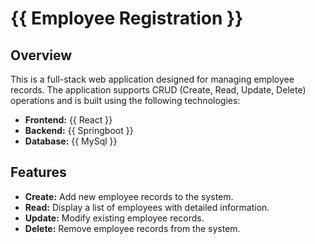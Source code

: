 # {{ Employee Registration }}

## Overview

This is a full-stack web application designed for managing employee records. The application supports CRUD (Create, Read, Update, Delete) operations and is built using the following technologies:

- **Frontend:** {{ React }}
- **Backend:** {{ Springboot }}
- **Database:** {{ MySql }}

## Features

- **Create:** Add new employee records to the system.
- **Read:** Display a list of employees with detailed information.
- **Update:** Modify existing employee records.
- **Delete:** Remove employee records from the system.

